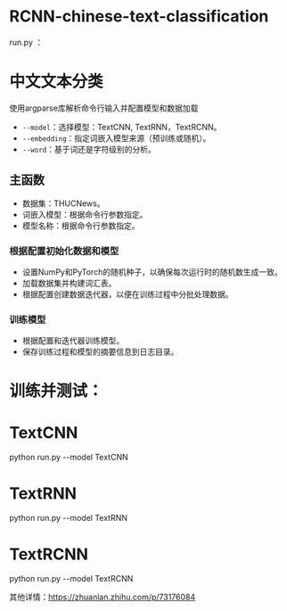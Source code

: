 # RCNN-chinese-text-classification
run.py ：
# 中文文本分类
使用argparse库解析命令行输入并配置模型和数据加载

  - `--model`：选择模型：TextCNN, TextRNN，TextRCNN。
  - `--embedding`：指定词嵌入模型来源（预训练或随机）。
  - `--word`：基于词还是字符级别的分析。

## 主函数
- 数据集：THUCNews。
- 词嵌入模型：根据命令行参数指定。
- 模型名称：根据命令行参数指定。

### 根据配置初始化数据和模型
- 设置NumPy和PyTorch的随机种子，以确保每次运行时的随机数生成一致。
- 加载数据集并构建词汇表。
- 根据配置创建数据迭代器，以便在训练过程中分批处理数据。

### 训练模型
- 根据配置和迭代器训练模型。
- 保存训练过程和模型的摘要信息到日志目录。

# 训练并测试：
# TextCNN
python run.py --model TextCNN

# TextRNN
python run.py --model TextRNN

# TextRCNN
python run.py --model TextRCNN


其他详情：https://zhuanlan.zhihu.com/p/73176084

